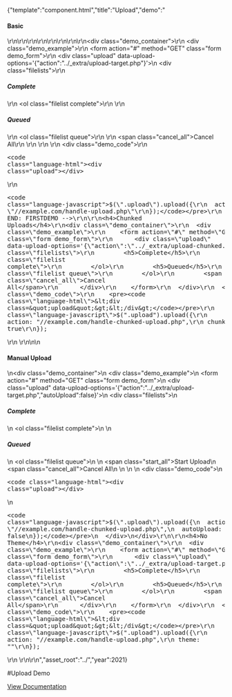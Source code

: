 {"template":"component.html","title":"Upload","demo":"<h4>Basic</h4>\r\n\r\n<!-- START: FIRSTDEMO -->\r\n\r\n<style>\r\n  .filelists { margin: 20px 0; }\r\n  .filelists h5 { margin: 10px 0 0; }\n  .filelists .start_all { background: #455a64; border-radius: 2px; color: #fff; cursor: pointer; clear: both; display: inline-block; font-size: 10px; margin: 0 10px 0 0; padding: 8px 12px; text-transform: uppercase; }\r\n  .filelists .cancel_all { color: red; cursor: pointer; clear: both; display: inline-block; font-size: 10px; margin: 0; text-transform: uppercase; }\r\n  .filelist { margin: 0; padding: 10px 0; }\r\n  .filelist li { background: #fff; border-bottom: 1px solid #ECEFF1; font-size: 14px; list-style: none; padding: 5px; position: relative; }\n  .filelist li:before { display: none !important; } /* main site demos */\n  .filelist li .bar { background: #eceff1; content: ''; height: 100%; left: 0; position: absolute; top: 0; width: 0; z-index: 0;\r\n    -webkit-transition: width 0.1s linear;\r\n        transition: width 0.1s linear;\r\n  }\r\n  .filelist li .content { display: block; overflow: hidden; position: relative; z-index: 1; }\r\n  .filelist li .file { color: #455A64; float: left; display: block; overflow: hidden; text-overflow: ellipsis; max-width: 50%; white-space: nowrap; }\r\n  .filelist li .progress { color: #B0BEC5; display: block; float: right; font-size: 10px; text-transform: uppercase; }\r\n  .filelist li .cancel { color: red; cursor: pointer; display: block; float: right; font-size: 10px; margin: 0 0 0 10px; text-transform: uppercase; }\n  /* .filelist.started li .cancel { display: block; } */\n  /* .filelist li .remove { color: red; cursor: pointer; display: block; float: right; font-size: 10px; margin: 0 0 0 10px; text-transform: uppercase; }\n  .filelist.started li .remove { display: none; } */\r\n  .filelist li.error .file { color: red; }\r\n  .filelist li.error .progress { color: red; }\r\n  .filelist li.error .cancel { display: none; }\r\n</style>\r\n\r\n<script>\r\n  Formstone.Ready(function() {\r\n    $(\".upload\").upload({\r\n      maxSize: 1073741824,\r\n      beforeSend: onBeforeSend\r\n    }).on(\"start.upload\", onStart)\r\n      .on(\"complete.upload\", onComplete)\r\n      .on(\"filestart.upload\", onFileStart)\r\n      .on(\"fileprogress.upload\", onFileProgress)\r\n      .on(\"filecomplete.upload\", onFileComplete)\r\n      .on(\"fileerror.upload\", onFileError)\n      // .on(\"fileremove.upload\", onFileRemove)\r\n      .on(\"chunkstart.upload\", onChunkStart)\r\n      .on(\"chunkprogress.upload\", onChunkProgress)\r\n      .on(\"chunkcomplete.upload\", onChunkComplete)\r\n      .on(\"chunkerror.upload\", onChunkError)\r\n      .on(\"queued.upload\", onQueued);\r\n\r\n    $(\".filelist.queue\").on(\"click\", \".cancel\", onCancel);\n    // $(\".filelist.queue\").on(\"click\", \".remove\", onRemove);\r\n    $(\".cancel_all\").on(\"click\", onCancelAll);\n    $(\".start_all\").on(\"click\", onStart);\r\n  });\r\n\r\n  function onCancel(e) {\r\n    console.log(\"Cancel\");\r\n    var index = $(this).parents(\"li\").data(\"index\");\r\n    $(this).parents(\"form\").find(\".upload\").upload(\"abort\", parseInt(index, 10));\r\n  }\r\n\r\n  function onCancelAll(e) {\r\n    console.log(\"Cancel All\");\r\n    $(this).parents(\"form\").find(\".upload\").upload(\"abort\");\r\n  }\n\n  // function onRemove(e) {\n  //   console.log(\"Remove\");\n  //   var index = $(this).parents(\"li\").data(\"index\");\n  //   $(this).parents(\"form\").find(\".upload\").upload(\"remove\", parseInt(index, 10));\n  // }\r\n\r\n  function onBeforeSend(formData, file) {\r\n    console.log(\"Before Send\");\r\n    formData.append(\"test_field\", \"test_value\");\r\n    // return (file.name.indexOf(\".jpg\") < -1) ? false : formData; // cancel all jpgs\r\n    return formData;\r\n  }\r\n\r\n  function onQueued(e, files) {\r\n    console.log(\"Queued\");\r\n    var html = '';\r\n    for (var i = 0; i < files.length; i++) {\r\n      // html += '<li data-index=\"' + files[i].index + '\"><span class=\"content\"><span class=\"file\">' + files[i].name + '</span><span class=\"remove\">Remove</span><span class=\"cancel\">Cancel</span><span class=\"progress\">Queued</span></span><span class=\"bar\"></span></li>';\n      html += '<li data-index=\"' + files[i].index + '\"><span class=\"content\"><span class=\"file\">' + files[i].name + '</span><span class=\"cancel\">Cancel</span><span class=\"progress\">Queued</span></span><span class=\"bar\"></span></li>';\r\n    }\r\n\r\n    $(this).parents(\"form\").find(\".filelist.queue\")\r\n      .append(html);\r\n  }\r\n\r\n  function onStart(e, files) {\r\n    console.log(\"Start\");\r\n    $(this).parents(\"form\").find(\".filelist.queue\")\n      .addClass(\"started\")\r\n      .find(\"li\")\r\n      .find(\".progress\").text(\"Waiting\");\r\n  }\r\n\r\n  function onComplete(e) {\r\n    console.log(\"Complete\");\r\n    // All done!\r\n  }\r\n\r\n  function onFileStart(e, file) {\r\n    console.log(\"File Start\");\r\n    $(this).parents(\"form\").find(\".filelist.queue\")\r\n      .find(\"li[data-index=\" + file.index + \"]\")\r\n      .find(\".progress\").text(\"0%\");\r\n  }\r\n\r\n  function onFileProgress(e, file, percent) {\r\n    console.log(\"File Progress\");\r\n    var $file = $(this).parents(\"form\").find(\".filelist.queue\").find(\"li[data-index=\" + file.index + \"]\");\r\n\r\n    $file.find(\".progress\").text(percent + \"%\")\r\n    $file.find(\".bar\").css(\"width\", percent + \"%\");\r\n  }\r\n\r\n  function onFileComplete(e, file, response) {\r\n    console.log(\"File Complete\");\r\n    if (response.trim() === \"\" || response.toLowerCase().indexOf(\"error\") > -1) {\r\n      $(this).parents(\"form\").find(\".filelist.queue\")\r\n        .find(\"li[data-index=\" + file.index + \"]\").addClass(\"error\")\r\n        .find(\".progress\").text(response.trim());\r\n    } else {\r\n      var $target = $(this).parents(\"form\").find(\".filelist.queue\").find(\"li[data-index=\" + file.index + \"]\");\r\n      $target.find(\".file\").text(file.name);\r\n      $target.find(\".progress\").remove();\r\n      $target.find(\".cancel\").remove();\r\n      $target.appendTo( $(this).parents(\"form\").find(\".filelist.complete\") );\r\n    }\r\n  }\r\n\r\n  function onFileError(e, file, error) {\r\n    console.log(\"File Error\");\r\n    $(this).parents(\"form\").find(\".filelist.queue\")\r\n      .find(\"li[data-index=\" + file.index + \"]\").addClass(\"error\")\r\n      .find(\".progress\").text(\"Error: \" + error);\r\n  }\n\n  function onFileRemove(e, file, error) {\n    console.log(\"File Removed\");\n    $(this).parents(\"form\").find(\".filelist.queue\")\n      .find(\"li[data-index=\" + file.index + \"]\").addClass(\"error\")\n      .find(\".progress\").text(\"Removed\");\n  }\r\n\r\n  function onChunkStart(e, file) {\r\n    console.log(\"Chunk Start\");\r\n  }\r\n\r\n  function onChunkProgress(e, file, percent) {\r\n    console.log(\"Chunk Progress\");\r\n  }\r\n\r\n  function onChunkComplete(e, file, response) {\r\n    console.log(\"Chunk Complete\");\r\n  }\r\n\r\n  function onChunkError(e, file, error) {\r\n    console.log(\"Chunk Error\");\r\n  }\n\n  function onStart(e) {\n    console.log(\"Start Upload\");\n    $(this).parents(\"form\").find(\".upload\").upload(\"start\");\n  }\r\n</script>\r\n\r\n<div class=\"demo_container\">\r\n  <div class=\"demo_example\">\r\n    <form action=\"#\" method=\"GET\" class=\"form demo_form\">\r\n      <div class=\"upload\" data-upload-options='{\"action\":\"../_extra/upload-target.php\"}'></div>\n      <div class=\"filelists\">\r\n        <h5>Complete</h5>\r\n        <ol class=\"filelist complete\">\r\n        </ol>\r\n        <h5>Queued</h5>\r\n        <ol class=\"filelist queue\">\r\n        </ol>\r\n        <span class=\"cancel_all\">Cancel All</span>\r\n      </div>\r\n    </form>\r\n  </div>\r\n  <div class=\"demo_code\">\r\n    <pre><code class=\"language-html\">&lt;div class=&quot;upload&quot;&gt;&lt;/div&gt;</code></pre>\r\n    <pre><code class=\"language-javascript\">$(\".upload\").upload({\r\n  action: \"//example.com/handle-upload.php\"\r\n});</code></pre>\r\n  </div>\r\n</div>\r\n\r\n<!-- END: FIRSTDEMO -->\r\n\r\n<h4>Chunked Uploads</h4>\r\n<div class=\"demo_container\">\r\n  <div class=\"demo_example\">\r\n    <form action=\"#\" method=\"GET\" class=\"form demo_form\">\r\n      <div class=\"upload\" data-upload-options='{\"action\":\"../_extra/upload-chunked.php\",\"chunked\":true}'></div>\n      <div class=\"filelists\">\r\n        <h5>Complete</h5>\r\n        <ol class=\"filelist complete\">\r\n        </ol>\r\n        <h5>Queued</h5>\r\n        <ol class=\"filelist queue\">\r\n        </ol>\r\n        <span class=\"cancel_all\">Cancel All</span>\r\n      </div>\r\n    </form>\r\n  </div>\r\n  <div class=\"demo_code\">\r\n    <pre><code class=\"language-html\">&lt;div class=&quot;upload&quot;&gt;&lt;/div&gt;</code></pre>\r\n    <pre><code class=\"language-javascript\">$(\".upload\").upload({\r\n  action: \"//example.com/handle-chunked-upload.php\",\r\n  chunked: true\r\n});</code></pre>\r\n  </div>\r\n</div>\n\n<h4>Manual Upload</h4>\n<div class=\"demo_container\">\n  <div class=\"demo_example\">\n    <form action=\"#\" method=\"GET\" class=\"form demo_form\">\n      <div class=\"upload\" data-upload-options='{\"action\":\"../_extra/upload-target.php\",\"autoUpload\":false}'></div>\n      <div class=\"filelists\">\n        <h5>Complete</h5>\n        <ol class=\"filelist complete\">\n        </ol>\n        <h5>Queued</h5>\n        <ol class=\"filelist queue\">\n        </ol>\n        <span class=\"start_all\">Start Upload</span>\n        <span class=\"cancel_all\">Cancel All</span>\n      </div>\n    </form>\n  </div>\n  <div class=\"demo_code\">\n    <pre><code class=\"language-html\">&lt;div class=&quot;upload&quot;&gt;&lt;/div&gt;</code></pre>\n    <pre><code class=\"language-javascript\">$(\".upload\").upload({\n  action: \"//example.com/handle-chunked-upload.php\",\n  autoUpload: false\n});</code></pre>\n  </div>\n</div>\r\n\r\n<h4>No Theme</h4>\r\n<div class=\"demo_container\">\r\n  <div class=\"demo_example\">\r\n    <form action=\"#\" method=\"GET\" class=\"form demo_form\">\r\n      <div class=\"upload\" data-upload-options='{\"action\":\"../_extra/upload-target.php\",\"theme\":\"\"}'></div>\r\n      <div class=\"filelists\">\r\n        <h5>Complete</h5>\r\n        <ol class=\"filelist complete\">\r\n        </ol>\r\n        <h5>Queued</h5>\r\n        <ol class=\"filelist queue\">\r\n        </ol>\r\n        <span class=\"cancel_all\">Cancel All</span>\r\n      </div>\r\n    </form>\r\n  </div>\r\n  <div class=\"demo_code\">\r\n    <pre><code class=\"language-html\">&lt;div class=&quot;upload&quot;&gt;&lt;/div&gt;</code></pre>\r\n    <pre><code class=\"language-javascript\">$(\".upload\").upload({\r\n  action: \"//example.com/handle-upload.php\",\r\n  theme: \"\"\r\n});</code></pre>\r\n  </div>\r\n</div>\r\n","asset_root":"../","year":2021}

 #Upload Demo
<p class="back_link"><a href="https://formstone.it/components/upload">View Documentation</a></p>